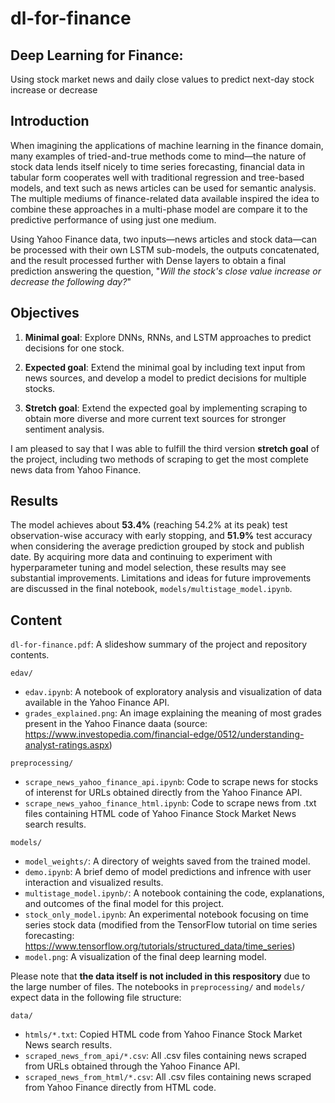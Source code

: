 # dl-for-finance

## Deep Learning for Finance:
Using stock market news and daily close values to predict next-day stock increase or decrease

## Introduction

When imagining the applications of machine learning in the finance domain, many examples of tried-and-true methods come to mind—the nature of stock data lends itself nicely to time series forecasting, financial data in tabular form cooperates well with traditional regression and tree-based models, and text such as news articles can be used for semantic analysis. The multiple mediums of finance-related data available inspired the idea to combine these approaches in a multi-phase model are compare it to the predictive performance of using just one medium.

Using Yahoo Finance data, two inputs—news articles and stock data—can be processed with their own LSTM sub-models, the outputs concatenated, and the result processed further with Dense layers to obtain a final prediction answering the question, "*Will the stock's close value increase or decrease the following day?*"

## Objectives

1) **Minimal goal**: Explore DNNs, RNNs, and LSTM approaches to predict decisions for one stock.

2) **Expected goal**: Extend the minimal goal by including text input from news sources, and develop a model to predict decisions for multiple stocks.

3) **Stretch goal**: Extend the expected goal by implementing scraping to obtain more diverse and more current text sources for stronger sentiment analysis.

I am pleased to say that I was able to fulfill the third version **stretch goal** of the project, including two methods of scraping to get the most complete news data from Yahoo Finance.

## Results

The model achieves about **53.4%** (reaching 54.2% at its peak) test observation-wise accuracy with early stopping, and **51.9%** test accuracy when considering the average prediction grouped by stock and publish date. By acquiring more data and continuing to experiment with hyperparameter tuning and model selection, these results may see substantial improvements. Limitations and ideas for future improvements are discussed in the final notebook, `models/multistage_model.ipynb`.

## Content

`dl-for-finance.pdf`: A slideshow summary of the project and repository contents.

`edav/`
- `edav.ipynb`: A notebook of exploratory analysis and visualization of data available in the Yahoo Finance API.
- `grades_explained.png`: An image explaining the meaning of most grades present in the Yahoo Finance daata (source: https://www.investopedia.com/financial-edge/0512/understanding-analyst-ratings.aspx)

`preprocessing/`
- `scrape_news_yahoo_finance_api.ipynb`: Code to scrape news for stocks of interenst for URLs obtained directly from the Yahoo Finance API.
- `scrape_news_yahoo_finance_html.ipynb`: Code to scrape news from .txt files containing HTML code of Yahoo Finance Stock Market News search results.

`models/`
- `model_weights/`: A directory of weights saved from the trained model.
- `demo.ipynb`: A brief demo of model predictions and infrence with user interaction and visualized results.
- `multistage_model.ipynb/`: A notebook containing the code, explanations, and outcomes of the final model for this project.
- `stock_only_model.ipynb`: An experimental notebook focusing on time series stock data (modified from the TensorFlow tutorial on time series forecasting: https://www.tensorflow.org/tutorials/structured_data/time_series)
- `model.png`: A visualization of the final deep learning model.

Please note that **the data itself is not included in this respository** due to the large number of files. The notebooks in `preprocessing/` and `models/` expect data in the following file structure:

`data/`
- `htmls/*.txt`: Copied HTML code from Yahoo Finance Stock Market News search results.
- `scraped_news_from_api/*.csv`: All .csv files containing news scraped from URLs obtained through the Yahoo Finance API.
- `scraped_news_from_html/*.csv`: All .csv files containing news scraped from Yahoo Finance directly from HTML code.

